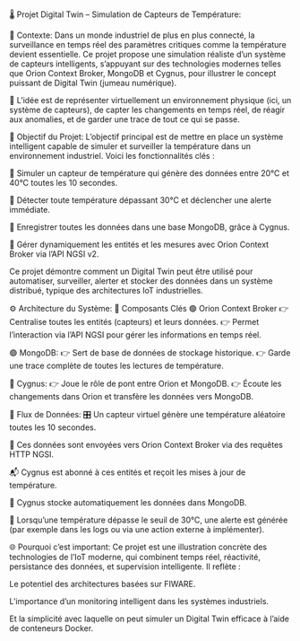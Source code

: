 🌡️ Projet Digital Twin – Simulation de Capteurs de Température:

🚀 Contexte:
Dans un monde industriel de plus en plus connecté, la surveillance en temps réel des paramètres critiques comme la température devient essentielle. Ce projet propose une simulation réaliste d’un système de capteurs intelligents, s’appuyant sur des technologies modernes telles que Orion Context Broker, MongoDB et Cygnus, pour illustrer le concept puissant de Digital Twin (jumeau numérique).

🧠 L’idée est de représenter virtuellement un environnement physique (ici, un système de capteurs), de capter les changements en temps réel, de réagir aux anomalies, et de garder une trace de tout ce qui se passe.

🎯 Objectif du Projet:
L’objectif principal est de mettre en place un système intelligent capable de simuler et surveiller la température dans un environnement industriel. Voici les fonctionnalités clés :

🔁 Simuler un capteur de température qui génère des données entre 20°C et 40°C toutes les 10 secondes.

🚨 Détecter toute température dépassant 30°C et déclencher une alerte immédiate.

🧾 Enregistrer toutes les données dans une base MongoDB, grâce à Cygnus.

🧠 Gérer dynamiquement les entités et les mesures avec Orion Context Broker via l’API NGSI v2.

Ce projet démontre comment un Digital Twin peut être utilisé pour automatiser, surveiller, alerter et stocker des données dans un système distribué, typique des architectures IoT industrielles.

⚙️ Architecture du Système:
🧩 Composants Clés
🟢 Orion Context Broker
👉 Centralise toutes les entités (capteurs) et leurs données.
👉 Permet l’interaction via l’API NGSI pour gérer les informations en temps réel.

🟣 MongoDB:
👉 Sert de base de données de stockage historique.
👉 Garde une trace complète de toutes les lectures de température.

🔵 Cygnus:
👉 Joue le rôle de pont entre Orion et MongoDB.
👉 Écoute les changements dans Orion et transfère les données vers MongoDB.

🔄 Flux de Données:
🎛️ Un capteur virtuel génère une température aléatoire toutes les 10 secondes.

📡 Ces données sont envoyées vers Orion Context Broker via des requêtes HTTP NGSI.

📬 Cygnus est abonné à ces entités et reçoit les mises à jour de température.

💾 Cygnus stocke automatiquement les données dans MongoDB.

🚨 Lorsqu’une température dépasse le seuil de 30°C, une alerte est générée (par exemple dans les logs ou via une action externe à implémenter).

🌐 Pourquoi c’est important:
Ce projet est une illustration concrète des technologies de l’IoT moderne, qui combinent temps réel, réactivité, persistance des données, et supervision intelligente. Il reflète :

Le potentiel des architectures basées sur FIWARE.

L’importance d’un monitoring intelligent dans les systèmes industriels.

Et la simplicité avec laquelle on peut simuler un Digital Twin efficace à l’aide de conteneurs Docker.
